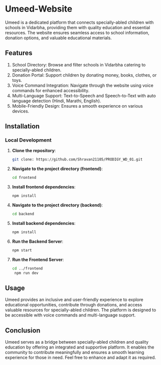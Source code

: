 # Umeed-Website
Umeed is a dedicated platform that connects specially-abled children with schools in Vidarbha, providing them with quality education and essential resources. The website ensures seamless access to school information, donation options, and valuable educational materials.

## Features
1. School Directory: Browse and filter schools in Vidarbha catering to specially-abled children.<br/>
2. Donation Portal: Support children by donating money, books, clothes, or toys.<br/>
3. Voice Command Integration: Navigate through the website using voice commands for enhanced accessibility.<br/>
4. Multi-Language Support: Text-to-Speech and Speech-to-Text with auto language detection (Hindi, Marathi, English).<br/>
5. Mobile-Friendly Design: Ensures a smooth experience on various devices.<br/>


## Installation


### Local Development

1. **Clone the repository**:

   ```bash
   git clone: https://github.com/Shravan21105/PRODIGY_WD_01.git

2. **Navigate to the project directory (frontend)**:

   ```bash
   cd frontend
   

3. **Install frontend dependencies**:

   ```bash
   npm install
   
4. **Navigate to the project directory (backend)**:

   ```bash
   cd backend
   
5. **Install backend dependencies**:

   ```bash
   npm install
   
6. **Run the Backend Server**:

   ```bash
   npm start

7. **Run the Frontend Server**:

   ```bash
   cd ../frontend
    npm run dev


## Usage
Umeed provides an inclusive and user-friendly experience to explore educational opportunities, contribute through donations, and access valuable resources for specially-abled children. The platform is designed to be accessible with voice commands and multi-language support.

## Conclusion
Umeed serves as a bridge between specially-abled children and quality education by offering an integrated and supportive platform. It enables the community to contribute meaningfully and ensures a smooth learning experience for those in need. Feel free to enhance and adapt it as required.
